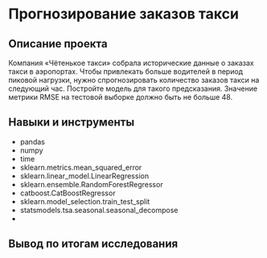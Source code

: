 # Прогнозирование заказов такси

## Описание проекта

Компания «Чётенькое такси» собрала исторические данные о заказах такси в аэропортах. Чтобы привлекать больше водителей в период пиковой нагрузки, нужно спрогнозировать количество заказов такси на следующий час. Постройте модель для такого предсказания.
Значение метрики RMSE на тестовой выборке должно быть не больше 48.

## Навыки и инструменты

- pandas
- numpy
- time
- sklearn.metrics.mean_squared_error
- sklearn.linear_model.LinearRegression
- sklearn.ensemble.RandomForestRegressor
- catboost.CatBoostRegressor
- sklearn.model_selection.train_test_split
- statsmodels.tsa.seasonal.seasonal_decompose
- 
## Вывод по итогам исследования
